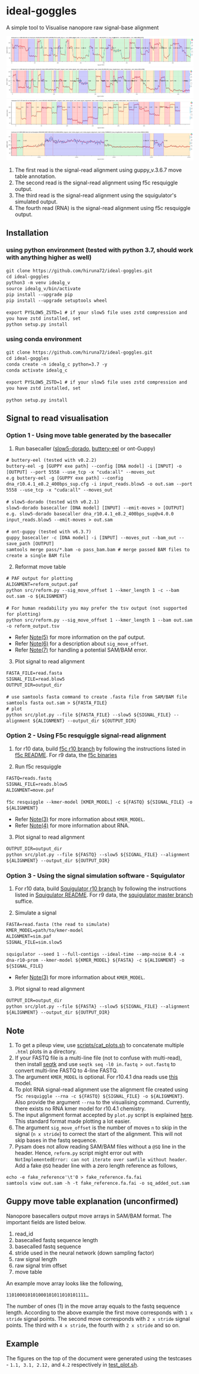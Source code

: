 # ideal-goggles

A simple tool to Visualise nanopore raw signal-base alignment

![image](docs/figures/testcase-1.1.png)
![image](docs/figures/testcase-3.1.png)
![image](docs/figures/testcase-2.12.png)
![image](docs/figures/testcase-4.2.png)

1. The first read is the signal-read alignment using guppy_v.3.6.7 move table annotation.
2. The second read is the signal-read alignment using f5c resquiggle output.
3. The third read is the signal-read alignment using the squigulator's simulated output.
4. The fourth read (RNA) is the signal-read alignment using f5c resquiggle output.

## Installation

### using python environment (tested with python 3.7, should work with anything higher as well)
````
git clone https://github.com/hiruna72/ideal-goggles.git
cd ideal-goggles
python3 -m venv idealg_v
source idealg_v/bin/activate
pip install --upgrade pip
pip install --upgrade setuptools wheel

export PYSLOW5_ZSTD=1 # if your slow5 file uses zstd compression and you have zstd installed, set
python setup.py install

````
### using conda environment
````
git clone https://github.com/hiruna72/ideal-goggles.git
cd ideal-goggles
conda create -n idealg_c python=3.7 -y
conda activate idealg_c

export PYSLOW5_ZSTD=1 # if your slow5 file uses zstd compression and you have zstd installed, set

python setup.py install
````

## Signal to read visualisation
### Option 1 - Using move table generated by the basecaller
1. Run basecaller ([slow5-dorado](https://github.com/hiruna72/slow5-dorado), [buttery-eel](https://github.com/Psy-Fer/buttery-eel) or ont-Guppy)
```
# buttery-eel (tested with v0.2.2)
buttery-eel -g [GUPPY exe path] --config [DNA model] -i [INPUT] -o [OUTPUT] --port 5558 --use_tcp -x "cuda:all" --moves_out
e.g buttery-eel -g [GUPPY exe path] --config dna_r10.4.1_e8.2_400bps_sup.cfg -i input_reads.blow5 -o out.sam --port 5558 --use_tcp -x "cuda:all" --moves_out 

# slow5-dorado (tested with v0.2.1)
slow5-dorado basecaller [DNA model] [INPUT] --emit-moves > [OUTPUT]
e.g. slow5-dorado basecaller dna_r10.4.1_e8.2_400bps_sup@v4.0.0 input_reads.blow5 --emit-moves > out.sam

# ont-guppy (tested with v6.3.7)
guppy_basecaller -c [DNA model] -i [INPUT] --moves_out --bam_out --save_path [OUTPUT]
samtools merge pass/*.bam -o pass_bam.bam # merge passed BAM files to create a single BAM file
```

2. Reformat move table 
```
# PAF output for plotting
ALIGNMENT=reform_output.paf
python src/reform.py --sig_move_offset 1 --kmer_length 1 -c --bam out.sam -o ${ALIGNMENT}

# For human readability you may prefer the tsv output (not supported for plotting)
python src/reform.py --sig_move_offset 1 --kmer_length 1 --bam out.sam -o reform_output.tsv

```
* Refer [Note(5)](#note) for more information on the paf output.
* Refer [Note(6)](#note) for a description about `sig_move_offset`.
* Refer [Note(7)](#note) for handling a potential SAM/BAM error.

3. Plot signal to read alignment
````
FASTA_FILE=read.fasta
SIGNAL_FILE=read.blow5
OUTPUT_DIR=output_dir

# use samtools fasta command to create .fasta file from SAM/BAM file
samtools fasta out.sam > ${FASTA_FILE}
# plot
python src/plot.py --file ${FASTA_FILE} --slow5 ${SIGNAL_FILE} --alignment ${ALIGNMENT} --output_dir ${OUTPUT_DIR}
````

### Option 2 - Using F5c resquiggle signal-read alignment
1. for r10 data, build [f5c r10 branch](https://github.com/hasindu2008/f5c/tree/r10) by following the instructions listed in [f5c README](https://github.com/hasindu2008/f5c/blob/r10/README.md). For r9 data, the [f5c binaries](https://github.com/hasindu2008/f5c#quick-start)

2. Run f5c resquiggle
```
FASTQ=reads.fastq
SIGNAL_FILE=reads.blow5
ALIGNMENT=move.paf

f5c resquiggle --kmer-model [KMER_MODEL] -c ${FASTQ} ${SIGNAL_FILE} -o ${ALIGNMENT} 
```
* Refer [Note(3)](#note) for more information about `KMER_MODEL`.
* Refer [Note(4)](#note) for more information about RNA.

3. Plot signal to read alignment
````
OUTPUT_DIR=output_dir
python src/plot.py --file ${FASTQ} --slow5 ${SIGNAL_FILE} --alignment ${ALIGNMENT} --output_dir ${OUTPUT_DIR}
````

### Option 3 - Using the signal simulation software - Squigulator
1. For r10 data, build [Squigulator r10 branch](https://github.com/hasindu2008/squigulator/tree/r10) by following the instructions listed in [Squigulator README](https://github.com/hasindu2008/squigulator/blob/r10/README.md). For r9 data, the [squigulator master branch](https://github.com/hasindu2008/squigulator) suffice.

2. Simulate a signal
```
FASTA=read.fasta (the read to simulate)
KMER_MODEL=path/to/kmer-model
ALIGNMENT=sim.paf
SIGNAL_FILE=sim.slow5

squigulator --seed 1 --full-contigs --ideal-time --amp-noise 0.4 -x dna-r10-prom --kmer-model ${KMER_MODEL} ${FASTA} -c ${ALIGNMENT} -o ${SIGNAL_FILE}
```
* Refer [Note(3)](#note) for more information about `KMER_MODEL`.

3. Plot signal to read alignment
````
OUTPUT_DIR=output_dir
python src/plot.py --file ${FASTA} --slow5 ${SIGNAL_FILE} --alignment ${ALIGNMENT} --output_dir ${OUTPUT_DIR}
````

## Note
1. To get a pileup view, use [scripts/cat_plots.sh](scripts/cat_plots.sh) to concatenate multiple `.html` plots in a directory.
2. If your FASTQ file is a multi-line file (not to confuse with multi-read), then install [seqtk](https://github.com/lh3/seqtk) and use `seqtk seq -l0 in.fastq > out.fastq`  to convert multi-line FASTQ to 4-line FASTQ.
3. The argument `KMER_MODEL` is optional. For r10.4.1 dna reads use [this](https://github.com/hasindu2008/f5c/blob/r10/test/r10-models/r10.4.1_400bps.nucleotide.9mer.template.model) model.
4. To plot RNA signal-read alignment use the alignment file created using `f5c resquiggle --rna -c ${FASTQ} ${SIGNAL_FILE} -o ${ALIGNMENT}`. Also provide the argument `--rna` to the visualising command. Currently, there exists no RNA kmer model for r10.4.1 chemistry.
5. The input alignment format accepted by `plot.py` script is explained [here](https://hasindu2008.github.io/f5c/docs/output#resquiggle). This standard format made plotting a lot easier.
6. The argument `sig_move_offset` is the number of moves `n` to skip in the signal (`n x stride`) to correct the start of the alignment. This will not skip bases in the fastq sequence.
7. Pysam does not allow reading SAM/BAM files without a `@SQ` line in the header. Hence, `reform.py` script might error out with `NotImplementedError: can not iterate over samfile without header`. Add a fake `@SQ` header line with a zero length reference as follows,
```
echo -e fake_reference'\t'0 > fake_reference.fa.fai
samtools view out.sam -h -t fake_reference.fa.fai -o sq_added_out.sam
```

## Guppy move table explanation (unconfirmed)
Nanopore basecallers output move arrays in SAM/BAM format. The important fields are listed below.
1. read_id
2. basecalled fastq sequence length
3. basecalled fastq sequence
4. stride used in the neural network (down sampling factor)
5. raw signal length
6. raw signal trim offset
7. move table

An example move array looks like the following,
```
110100010101000101011010101111…
```
The number of ones (1) in the move array equals to the fastq sequence length. 
According to the above example the first move corresponds with `1 x stride` signal points. 
The second move corresponds with `2 x stride` signal points. The third with `4 x stride`, the fourth with `2 x stride` and so on.

## Example
The figures on the top of the document were generated using the testcases - `1.1, 3.1, 2.12,` and `4.2` respectively in [test_plot.sh](test/test_plot.sh).
